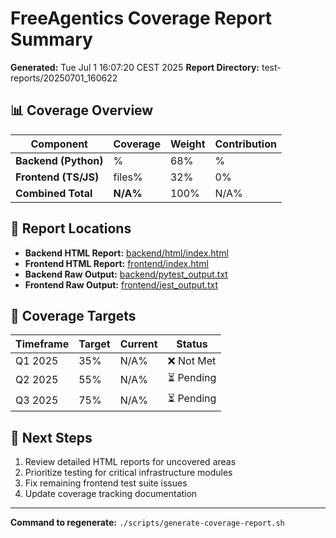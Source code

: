 # FreeAgentics Coverage Report Summary

**Generated:** Tue Jul  1 16:07:20 CEST 2025
**Report Directory:** test-reports/20250701_160622

## 📊 Coverage Overview

| Component | Coverage | Weight | Contribution |
|-----------|----------|--------|-------------|
| **Backend (Python)** | % | 68% | % |
| **Frontend (TS/JS)** | files% | 32% | 0% |
| **Combined Total** | **N/A%** | 100% | N/A% |

## 📁 Report Locations

- **Backend HTML Report:** [backend/html/index.html](backend/html/index.html)
- **Frontend HTML Report:** [frontend/index.html](frontend/index.html)
- **Backend Raw Output:** [backend/pytest_output.txt](backend/pytest_output.txt)
- **Frontend Raw Output:** [frontend/jest_output.txt](frontend/jest_output.txt)

## 🎯 Coverage Targets

| Timeframe | Target | Current | Status |
|-----------|--------|---------|---------|
| Q1 2025 | 35% | N/A% | ❌ Not Met |
| Q2 2025 | 55% | N/A% | ⏳ Pending |
| Q3 2025 | 75% | N/A% | ⏳ Pending |

## 🚀 Next Steps

1. Review detailed HTML reports for uncovered areas
2. Prioritize testing for critical infrastructure modules
3. Fix remaining frontend test suite issues
4. Update coverage tracking documentation

---

**Command to regenerate:** `./scripts/generate-coverage-report.sh`
